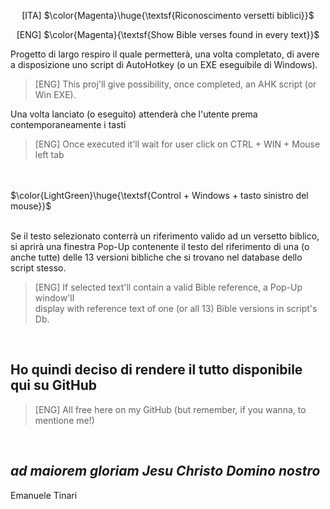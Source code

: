 <p align="center">[ITA] $\color{Magenta}\huge{\textsf{Riconoscimento versetti biblici}}$ </p>
<p align="center">[ENG] $\color{Magenta}{\textsf{Show Bible verses found in every text}}$ </p>

Progetto di largo respiro il quale permetterà, una volta completato, di avere a disposizione uno
script di AutoHotkey (o un EXE eseguibile di Windows).
<br/>

> [ENG] This proj'll give possibility, once completed, an AHK script (or Win EXE).


Una volta lanciato (o eseguito) attenderà che l'utente prema contemporaneamente i tasti
<br/>

> [ENG] Once executed it'll wait for user click on CTRL + WIN + Mouse left tab

<br/> <br/>
$\color{LightGreen}\huge{\textsf{Control + Windows + tasto sinistro del mouse}}$
<br/> <br/>

Se il testo selezionato conterrà un riferimento valido ad un versetto biblico,
si aprirà una finestra Pop-Up contenente il testo del riferimento di una (o anche tutte) delle 13
versioni bibliche che si trovano nel database dello script stesso.
<br/>

> [ENG] If selected text'll contain a valid Bible reference, a Pop-Up window'll
<br/> display with reference text of one (or all 13) Bible versions in script's Db.

<br/>

<H2>Ho quindi deciso di rendere il tutto disponibile qui su GitHub</H2>

>[ENG] All free here on my GitHub (but remember, if you wanna, to mentione me!)
<br/>

<H2><i>ad maiorem gloriam Jesu Christo Domino nostro</i></H2>

Emanuele Tinari</H2>
